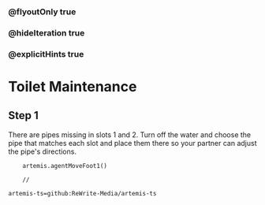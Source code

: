 ### @flyoutOnly true
### @hideIteration true
### @explicitHints true

# Toilet Maintenance 

## Step 1
There are pipes missing in slots 1 and 2. Turn off the water and choose the pipe that matches each slot and place them there so your partner can adjust the pipe's directions.

```ghost
    artemis.agentMoveFoot1()
```
```template
    //
```

```package
artemis-ts=github:ReWrite-Media/artemis-ts
```
